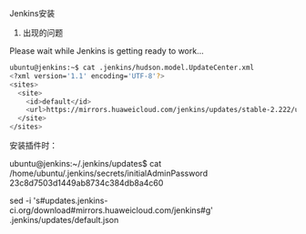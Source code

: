 Jenkins安装

1. 出现的问题

Please wait while Jenkins is getting ready to work...

```bash
ubuntu@jenkins:~$ cat .jenkins/hudson.model.UpdateCenter.xml
<?xml version='1.1' encoding='UTF-8'?>
<sites>
  <site>
    <id>default</id>
    <url>https://mirrors.huaweicloud.com/jenkins/updates/stable-2.222/update-center.json</url>
  </site>
</sites>
```


安装插件时：

ubuntu@jenkins:~/.jenkins/updates$ cat /home/ubuntu/.jenkins/secrets/initialAdminPassword
23c8d7503d1449ab8734c384db8a4c60

sed -i 's#updates.jenkins-ci.org/download#mirrors.huaweicloud.com/jenkins#g' .jenkins/updates/default.json